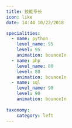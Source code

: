 ```yaml
---
title: 技能专长
icon: like
date: 14:44 10/22/2018

specialities:
  - name: python
    level_name: 95
    level: 95
    animation: bounceIn
  - name: php
    level_name: 80
    level: 80
    animation: bounceIn
  - name: sql
    level_name: 90
    level: 90
    animation: bounceIn
    
taxonomy:
    category: left
---
```

